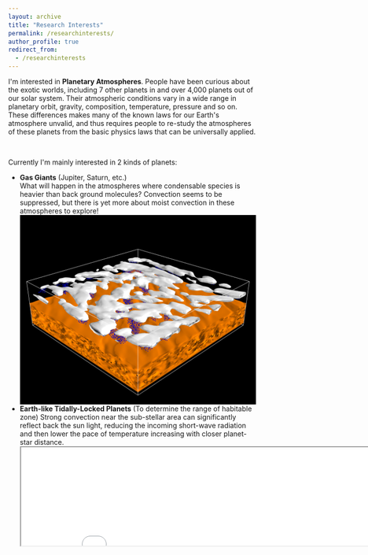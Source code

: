 ```yaml
---
layout: archive
title: "Research Interests"
permalink: /researchinterests/
author_profile: true
redirect_from:
  - /researchinterests
---
```


I'm interested in **Planetary Atmospheres**. People have been curious about the exotic worlds, including 7 other planets in and over 4,000 planets out of our solar system. Their atmospheric conditions vary in a wide range in planetary orbit, gravity, composition, temperature, pressure and so on. These differences makes many of the known laws for our Earth's atmosphere unvalid, and thus requires people to re-study the atmospheres of these planets from the basic physics laws that can be universally applied.

<br>

Currently I'm mainly interested in 2 kinds of planets:
* **Gas Giants** (Jupiter, Saturn, etc.) <br>
  What will happen in the atmospheres where condensable species is heavier than back ground molecules? Convection seems to be suppressed, but there is yet more about moist convection in these atmospheres to explore! <br>
  <div  align="center"><img src="/images/3Dsimulation.png" width = "500" height = "385" align=center /></div>
* **Earth-like Tidally-Locked Planets** (To determine the range of habitable zone)
  Strong convection near the sub-stellar area can significantly reflect back the sun light, reducing the incoming short-wave radiation and then lower the pace of temperature increasing with closer planet-star distance. <br>
  <div  align="center"><iframe src="/images/TLP_2D.gif" width="800" height="200" align=center /></div>
